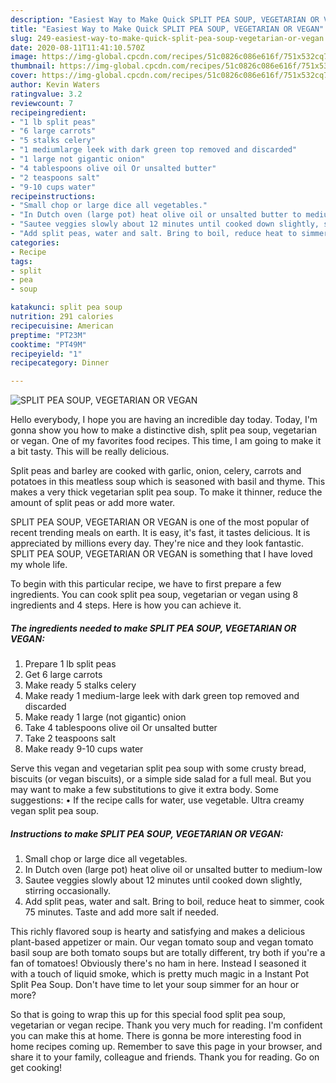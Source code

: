 ```yaml
---
description: "Easiest Way to Make Quick SPLIT PEA SOUP, VEGETARIAN OR VEGAN"
title: "Easiest Way to Make Quick SPLIT PEA SOUP, VEGETARIAN OR VEGAN"
slug: 249-easiest-way-to-make-quick-split-pea-soup-vegetarian-or-vegan
date: 2020-08-11T11:41:10.570Z
image: https://img-global.cpcdn.com/recipes/51c0826c086e616f/751x532cq70/split-pea-soup-vegetarian-or-vegan-recipe-main-photo.jpg
thumbnail: https://img-global.cpcdn.com/recipes/51c0826c086e616f/751x532cq70/split-pea-soup-vegetarian-or-vegan-recipe-main-photo.jpg
cover: https://img-global.cpcdn.com/recipes/51c0826c086e616f/751x532cq70/split-pea-soup-vegetarian-or-vegan-recipe-main-photo.jpg
author: Kevin Waters
ratingvalue: 3.2
reviewcount: 7
recipeingredient:
- "1 lb split peas"
- "6 large carrots"
- "5 stalks celery"
- "1 mediumlarge leek with dark green top removed and discarded"
- "1 large not gigantic onion"
- "4 tablespoons olive oil Or unsalted butter"
- "2 teaspoons salt"
- "9-10 cups water"
recipeinstructions:
- "Small chop or large dice all vegetables."
- "In Dutch oven (large pot) heat olive oil or unsalted butter to medium-low"
- "Sautee veggies slowly about 12 minutes until cooked down slightly, stirring occasionally."
- "Add split peas, water and salt. Bring to boil, reduce heat to simmer, cook 75 minutes. Taste and add more salt if needed."
categories:
- Recipe
tags:
- split
- pea
- soup

katakunci: split pea soup 
nutrition: 291 calories
recipecuisine: American
preptime: "PT23M"
cooktime: "PT49M"
recipeyield: "1"
recipecategory: Dinner

---
```



![SPLIT PEA SOUP, VEGETARIAN OR VEGAN](https://img-global.cpcdn.com/recipes/51c0826c086e616f/751x532cq70/split-pea-soup-vegetarian-or-vegan-recipe-main-photo.jpg)

Hello everybody, I hope you are having an incredible day today. Today, I'm gonna show you how to make a distinctive dish, split pea soup, vegetarian or vegan. One of my favorites food recipes. This time, I am going to make it a bit tasty. This will be really delicious.

Split peas and barley are cooked with garlic, onion, celery, carrots and potatoes in this meatless soup which is seasoned with basil and thyme. This makes a very thick vegetarian split pea soup. To make it thinner, reduce the amount of split peas or add more water.

SPLIT PEA SOUP, VEGETARIAN OR VEGAN is one of the most popular of recent trending meals on earth. It is easy, it's fast, it tastes delicious. It is appreciated by millions every day. They're nice and they look fantastic. SPLIT PEA SOUP, VEGETARIAN OR VEGAN is something that I have loved my whole life.


To begin with this particular recipe, we have to first prepare a few ingredients. You can cook split pea soup, vegetarian or vegan using 8 ingredients and 4 steps. Here is how you can achieve it.

<!--inarticleads1-->

##### The ingredients needed to make SPLIT PEA SOUP, VEGETARIAN OR VEGAN:

1. Prepare 1 lb split peas
1. Get 6 large carrots
1. Make ready 5 stalks celery
1. Make ready 1 medium-large leek with dark green top removed and discarded
1. Make ready 1 large (not gigantic) onion
1. Take 4 tablespoons olive oil Or unsalted butter
1. Take 2 teaspoons salt
1. Make ready 9-10 cups water


Serve this vegan and vegetarian split pea soup with some crusty bread, biscuits (or vegan biscuits), or a simple side salad for a full meal. But you may want to make a few substitutions to give it extra body. Some suggestions: • If the recipe calls for water, use vegetable. Ultra creamy vegan split pea soup. 

<!--inarticleads2-->

##### Instructions to make SPLIT PEA SOUP, VEGETARIAN OR VEGAN:

1. Small chop or large dice all vegetables.
1. In Dutch oven (large pot) heat olive oil or unsalted butter to medium-low
1. Sautee veggies slowly about 12 minutes until cooked down slightly, stirring occasionally.
1. Add split peas, water and salt. Bring to boil, reduce heat to simmer, cook 75 minutes. Taste and add more salt if needed.


This richly flavored soup is hearty and satisfying and makes a delicious plant-based appetizer or main. Our vegan tomato soup and vegan tomato basil soup are both tomato soups but are totally different, try both if you&#39;re a fan of tomatoes! Obviously there&#39;s no ham in here. Instead I seasoned it with a touch of liquid smoke, which is pretty much magic in a Instant Pot Split Pea Soup. Don&#39;t have time to let your soup simmer for an hour or more? 

So that is going to wrap this up for this special food split pea soup, vegetarian or vegan recipe. Thank you very much for reading. I'm confident you can make this at home. There is gonna be more interesting food in home recipes coming up. Remember to save this page in your browser, and share it to your family, colleague and friends. Thank you for reading. Go on get cooking!
